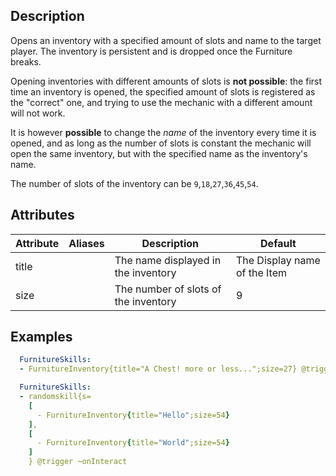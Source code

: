 ## Description
Opens an inventory with a specified amount of slots and name to the target player. The inventory is persistent and is dropped once the Furniture breaks.  


Opening inventories with different amounts of slots is **not possible**: the first time an inventory is opened, the specified amount of slots is registered as the "correct" one, and trying to use the mechanic with a different amount will not work.  


It is however **possible** to change the *name* of the inventory every time it is opened, and as long as the number of slots is constant the mechanic will open the same inventory, but with the specified name as the inventory's name.  


The number of slots of the inventory can be `9`,`18`,`27`,`36`,`45`,`54`.

## Attributes
| Attribute      | Aliases     | Description                                             | Default       |
|----------------|-------------|---------------------------------------------------------|---------------|
| title          |             | The name displayed in the inventory        |The Display name of the Item|
| size           |             | The number of slots of the inventory                    | 9             |


## Examples
```yaml
  FurnitureSkills:
  - FurnitureInventory{title="A Chest! more or less...";size=27} @trigger ~onInteract
```
```yaml
  FurnitureSkills:
  - randomskill{s=
    [
      - FurnitureInventory{title="Hello";size=54}
    ],
    [
      - FurnitureInventory{title="World";size=54}
    ]
    } @trigger ~onInteract
```